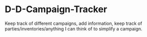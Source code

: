 # D-D-Campaign-Tracker
Keep track of different campaigns, add information, keep track of parties/inventories/anything I can think of to simplify a campaign.
